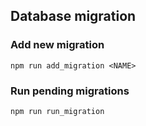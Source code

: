 ## Database migration
### Add new migration
```shell
npm run add_migration <NAME>
```
### Run pending migrations 
```shell
npm run run_migration 
```